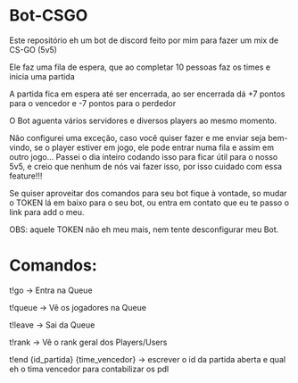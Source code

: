 # Bot-CSGO

Este repositório eh um bot de discord feito por mim para fazer um mix de CS-GO (5v5)

Ele faz uma fila de espera, que ao completar 10 pessoas faz os times e inicia uma partida

A partida fica em espera até ser encerrada, ao ser encerrada dá +7 pontos para o vencedor e -7 pontos para o perdedor

O Bot aguenta vários servidores e diversos players ao mesmo momento.

Não configurei uma exceção, caso você quiser fazer e me enviar seja bem-vindo, se o player estiver em jogo, ele pode entrar numa fila e assim em outro jogo...
Passei o dia inteiro codando isso para ficar útil para o nosso 5v5, e creio que nenhum de nós vai fazer isso, por isso cuidado com essa feature!!!

Se quiser aproveitar dos comandos para seu bot fique à vontade, so mudar o TOKEN lá em baixo para o seu bot, ou entra em contato que eu te passo o link para add o meu.

OBS: aquele TOKEN não eh meu mais, nem tente desconfigurar meu Bot.

# Comandos:

t!go -> Entra na Queue

t!queue -> Vê os jogadores na Queue

t!leave -> Sai da Queue

t!rank -> Vê o rank geral dos Players/Users

t!end {id_partida} {time_vencedor} -> escrever o id da partida aberta e qual eh o tima vencedor para contabilizar os pdl
